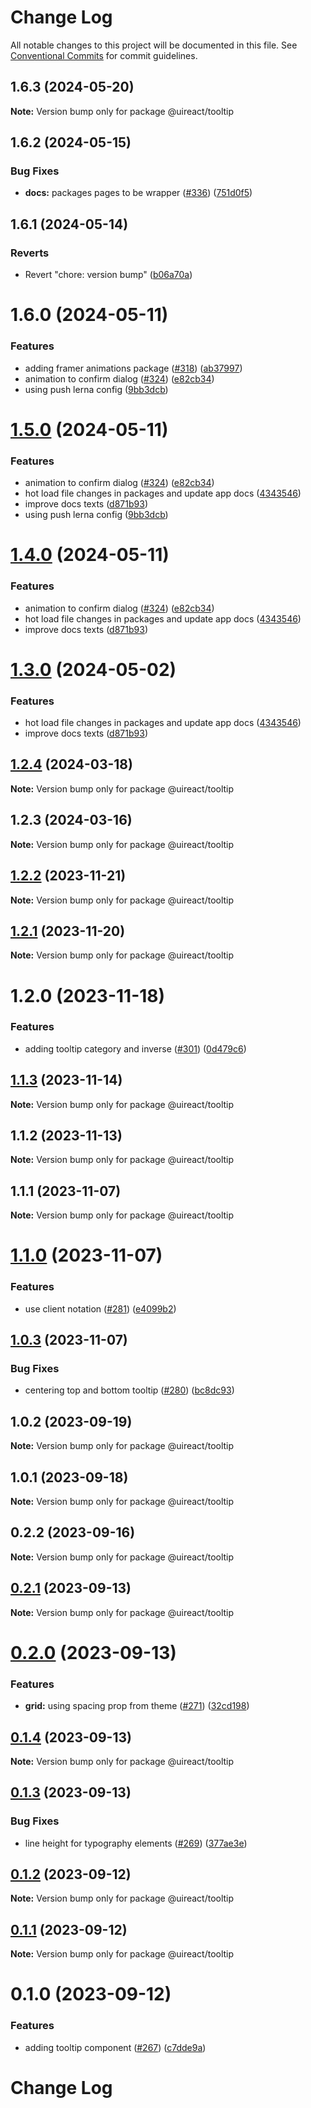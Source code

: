 # Change Log

All notable changes to this project will be documented in this file.
See [Conventional Commits](https://conventionalcommits.org) for commit guidelines.

## 1.6.3 (2024-05-20)

**Note:** Version bump only for package @uireact/tooltip





## 1.6.2 (2024-05-15)


### Bug Fixes

* **docs:** packages pages to be wrapper ([#336](https://github.com/inavac182/uireact/issues/336)) ([751d0f5](https://github.com/inavac182/uireact/commit/751d0f544050ac090dafb11a062c21ab7275e2f3))





## 1.6.1 (2024-05-14)


### Reverts

* Revert "chore: version bump" ([b06a70a](https://github.com/inavac182/uireact/commit/b06a70ae3e4a32a478c20a9f1e3325ebbf82886f))





# 1.6.0 (2024-05-11)


### Features

* adding framer animations package ([#318](https://github.com/inavac182/uireact/issues/318)) ([ab37997](https://github.com/inavac182/uireact/commit/ab379979e0b18c075bc43e0a89d24a9aaa247370))
* animation to confirm dialog ([#324](https://github.com/inavac182/uireact/issues/324)) ([e82cb34](https://github.com/inavac182/uireact/commit/e82cb34168dd9314502947bc2505e1495413905a))
* using push lerna config ([9bb3dcb](https://github.com/inavac182/uireact/commit/9bb3dcb5c8829386d55fe2c2b788f6d83a64241d))





# [1.5.0](https://github.com/inavac182/uireact/compare/@uireact/tooltip@1.2.4...@uireact/tooltip@1.5.0) (2024-05-11)


### Features

* animation to confirm dialog ([#324](https://github.com/inavac182/uireact/issues/324)) ([e82cb34](https://github.com/inavac182/uireact/commit/e82cb34168dd9314502947bc2505e1495413905a))
* hot load file changes in packages and update app docs ([4343546](https://github.com/inavac182/uireact/commit/4343546a7739f011875050723426f29231d561a8))
* improve docs texts ([d871b93](https://github.com/inavac182/uireact/commit/d871b93ba8bcacc81020325c1f8aa9ef63a26c60))
* using push lerna config ([9bb3dcb](https://github.com/inavac182/uireact/commit/9bb3dcb5c8829386d55fe2c2b788f6d83a64241d))





# [1.4.0](https://github.com/inavac182/uireact/compare/@uireact/tooltip@1.2.4...@uireact/tooltip@1.4.0) (2024-05-11)


### Features

* animation to confirm dialog ([#324](https://github.com/inavac182/uireact/issues/324)) ([e82cb34](https://github.com/inavac182/uireact/commit/e82cb34168dd9314502947bc2505e1495413905a))
* hot load file changes in packages and update app docs ([4343546](https://github.com/inavac182/uireact/commit/4343546a7739f011875050723426f29231d561a8))
* improve docs texts ([d871b93](https://github.com/inavac182/uireact/commit/d871b93ba8bcacc81020325c1f8aa9ef63a26c60))





# [1.3.0](https://github.com/inavac182/uireact/compare/@uireact/tooltip@1.2.4...@uireact/tooltip@1.3.0) (2024-05-02)


### Features

* hot load file changes in packages and update app docs ([4343546](https://github.com/inavac182/uireact/commit/4343546a7739f011875050723426f29231d561a8))
* improve docs texts ([d871b93](https://github.com/inavac182/uireact/commit/d871b93ba8bcacc81020325c1f8aa9ef63a26c60))





## [1.2.4](https://github.com/inavac182/uireact/compare/@uireact/tooltip@1.2.3...@uireact/tooltip@1.2.4) (2024-03-18)

**Note:** Version bump only for package @uireact/tooltip





## 1.2.3 (2024-03-16)

**Note:** Version bump only for package @uireact/tooltip





## [1.2.2](https://github.com/inavac182/uireact/compare/@uireact/tooltip@1.2.1...@uireact/tooltip@1.2.2) (2023-11-21)

**Note:** Version bump only for package @uireact/tooltip





## [1.2.1](https://github.com/inavac182/uireact/compare/@uireact/tooltip@1.2.0...@uireact/tooltip@1.2.1) (2023-11-20)

**Note:** Version bump only for package @uireact/tooltip





# 1.2.0 (2023-11-18)


### Features

* adding tooltip category and inverse ([#301](https://github.com/inavac182/uireact/issues/301)) ([0d479c6](https://github.com/inavac182/uireact/commit/0d479c6876aee73fd1a32adb1df5366a087442b5))





## [1.1.3](https://github.com/inavac182/uireact/compare/@uireact/tooltip@1.1.2...@uireact/tooltip@1.1.3) (2023-11-14)

**Note:** Version bump only for package @uireact/tooltip





## 1.1.2 (2023-11-13)

**Note:** Version bump only for package @uireact/tooltip





## 1.1.1 (2023-11-07)

**Note:** Version bump only for package @uireact/tooltip





# [1.1.0](https://github.com/inavac182/uireact/compare/@uireact/tooltip@1.0.3...@uireact/tooltip@1.1.0) (2023-11-07)


### Features

* use client notation ([#281](https://github.com/inavac182/uireact/issues/281)) ([e4099b2](https://github.com/inavac182/uireact/commit/e4099b21110b550cb313781aaeeac3cb141a6dd8))





## [1.0.3](https://github.com/inavac182/uireact/compare/@uireact/tooltip@1.0.2...@uireact/tooltip@1.0.3) (2023-11-07)


### Bug Fixes

* centering top and bottom tooltip ([#280](https://github.com/inavac182/uireact/issues/280)) ([bc8dc93](https://github.com/inavac182/uireact/commit/bc8dc93a320b295f252d25c86558ce5d46c96b5b))





## 1.0.2 (2023-09-19)

**Note:** Version bump only for package @uireact/tooltip





## 1.0.1 (2023-09-18)

**Note:** Version bump only for package @uireact/tooltip





## 0.2.2 (2023-09-16)

**Note:** Version bump only for package @uireact/tooltip





## [0.2.1](https://github.com/inavac182/uireact/compare/@uireact/tooltip@0.2.0...@uireact/tooltip@0.2.1) (2023-09-13)

**Note:** Version bump only for package @uireact/tooltip





# [0.2.0](https://github.com/inavac182/uireact/compare/@uireact/tooltip@0.1.4...@uireact/tooltip@0.2.0) (2023-09-13)


### Features

* **grid:** using spacing prop from theme ([#271](https://github.com/inavac182/uireact/issues/271)) ([32cd198](https://github.com/inavac182/uireact/commit/32cd19806d5748c19d98010b9111fa4bf3782b9f))





## [0.1.4](https://github.com/inavac182/uireact/compare/@uireact/tooltip@0.1.3...@uireact/tooltip@0.1.4) (2023-09-13)

**Note:** Version bump only for package @uireact/tooltip





## [0.1.3](https://github.com/inavac182/uireact/compare/@uireact/tooltip@0.1.2...@uireact/tooltip@0.1.3) (2023-09-13)


### Bug Fixes

* line height for typography elements ([#269](https://github.com/inavac182/uireact/issues/269)) ([377ae3e](https://github.com/inavac182/uireact/commit/377ae3eecf4fb04188dfd75431013733f40712fa))





## [0.1.2](https://github.com/inavac182/uireact/compare/@uireact/tooltip@0.1.1...@uireact/tooltip@0.1.2) (2023-09-12)

**Note:** Version bump only for package @uireact/tooltip





## [0.1.1](https://github.com/inavac182/uireact/compare/@uireact/tooltip@0.1.0...@uireact/tooltip@0.1.1) (2023-09-12)

**Note:** Version bump only for package @uireact/tooltip





# 0.1.0 (2023-09-12)


### Features

* adding tooltip component ([#267](https://github.com/inavac182/uireact/issues/267)) ([c7dde9a](https://github.com/inavac182/uireact/commit/c7dde9a9044c60d029008b6d3dac6b8307b8ce16))





# Change Log
